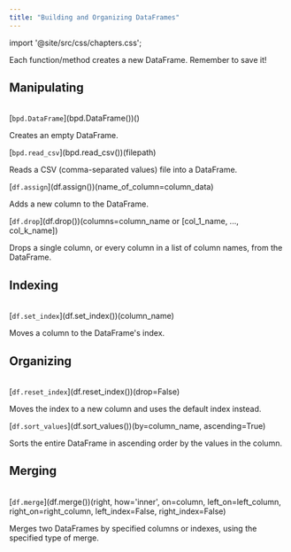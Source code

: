 ```yaml
---
title: "Building and Organizing DataFrames"
---
```

import '@site/src/css/chapters.css';

<p className="main-description">Each function/method creates a new DataFrame. Remember to save it!</p>

## Manipulating
<br />

<div className="method-container">
    <div className="method">
        [<code>bpd.DataFrame</code>](bpd.DataFrame())()
    </div>
    <div className="description">
        <p>Creates an empty DataFrame.</p>
    </div>
</div>

<div className="method-container">
    <div className="method">
        [<code>bpd.read_csv</code>](bpd.read_csv())(filepath)
    </div>
    <div className="description">
        <p>Reads a CSV (comma-separated values) file into a DataFrame.</p>
    </div>
</div>

<div className="method-container">
    <div className="method">
        [<code>df.assign</code>](df.assign())(name_of_column=column_data)
    </div>
    <div className="description">
        <p>Adds a new column to the DataFrame.</p>
    </div>
</div>

<div className="method-container">
    <div className="method">
        [<code>df.drop</code>](df.drop())(columns=column_name or [col_1_name, ..., col_k_name])
    </div>
    <div className="description">
        <p>Drops a single column, or every column in a list of column names, from the DataFrame.</p>
    </div>
</div>

## Indexing
<br />

<div className="method-container">
    <div className="method">
        [<code>df.set_index</code>](df.set_index())(column_name)
    </div>
    <div className="description">
        <p>Moves a column to the DataFrame's index.</p>
    </div>
</div>

## Organizing
<br />

<div className="method-container">
    <div className="method">
        [<code>df.reset_index</code>](df.reset_index())(drop=False)
    </div>
    <div className="description">
        <p>Moves the index to a new column and uses the default index instead.</p>
    </div>
</div>

<div className="method-container">
    <div className="method">
        [<code>df.sort_values</code>](df.sort_values())(by=column_name, ascending=True)
    </div>
    <div className="description">
        <p>Sorts the entire DataFrame in ascending order by the values in the column.</p>
    </div>
</div>

## Merging
<br />

<div className="method-container">
    <div className="method">
        [<code>df.merge</code>](df.merge())(right, how='inner', on=column, left_on=left_column, right_on=right_column, left_index=False, right_index=False)
    </div>
    <div className="description">
        <p>Merges two DataFrames by specified columns or indexes, using the specified type of merge.</p>
    </div>
</div>